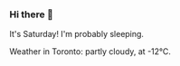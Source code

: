 ### Hi there :wave:

It's Saturday! I'm probably sleeping.

Weather in Toronto: partly cloudy, at -12°C.
